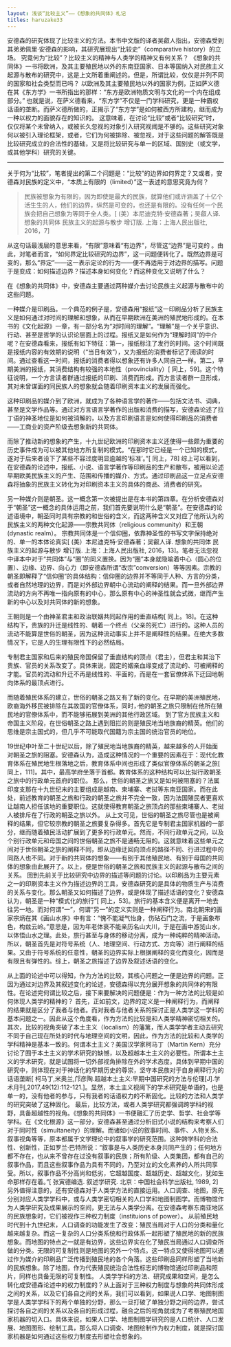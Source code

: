 ```yaml
---
layout: 浅谈“比较主义”——《想象的共同体》札记
titles: haruzake33
---
```


安德森的研究体现了比较主义的方法。本书中文版的译者吴叡人指出，安德森受到其弟弟佩里·安德森的影响，其研究展现出“比较史”（comparative history）的立场。
究竟何为“比较”？比较主义的精神与人类学的精神又有何关系？
《想象的共同体》一书将欧洲，及其主要殖民地以外的东南亚国家、日本等国纳入对民族主义起源与散布的研究中，这是上文所着重阐述的。但是，所谓比较，仅仅是并列不同的国家和社会类型而已吗？
以欧洲及其主要殖民地以外的国家为例，正如萨义德在其《东方学》一书所指出的那样：“东方是欧洲物质文明与文化的一个内在组成部分。”  也就是说，在萨义德看来，“东方学”不仅是一门学科研究，更是一种霸权话语的垄断。而萨义德所做的，正揭示了“东方学”是如何被西方所建构，继而成为一种以权力的面貌存在的知识的。
这意味着，在讨论“比较”或者“比较研究”时，仅仅将某个未曾纳入，或被长久忽视的对象引入研究视阈是不够的。这些研究对象何以被引入理论框架，或者，它们为何被排除、被忽视，对于这些问题的解答既是比较研究成立的合法性的基础，又是将比较研究与单一的区域、国别史（或文学，或其他学科）研究的关键。
- - - - - 
关于何为“比较”，笔者提出的第二个问题是：“比较”的边界如何界定？又或者，安德森对民族的定义中，“本质上有限的（limited）”这一表述的意思究竟为何？

> 民族被想象为有限的，因为即使是最大的民族，就算他们或许涵盖了十亿个活生生的人，他们的边界，纵然是可变的，也还是有限的。没有任何一个民族会把自己想象为等同于全人类。[  (美）本尼迪克特·安德森著；吴叡人译. 想象的共同体 民族主义的起源与散步 增订版. 上海：上海人民出版社, 2016，7]

从这句话最浅层的意思来看，“有限”意味着“有边界”，尽管这“边界”是可变的 。由此，对笔者而言，“如何界定比较研究的边界”，这一问题便转化了。既然边界是可变的，那么“界定”——这一表示定论的行为——便不再适用于对边界的描写。问题于是变成：如何描述边界？描述本身如何变化？而这种变化又说明了什么？

在《想象的共同体》中，安德森主要通过两种媒介去讨论民族主义起源与散布中的这些问题。

一种媒介是印刷品。一个典范的例子是，安德森用“报纸”这一印刷品分析了民族主义是如何通过对时间的理解和想象，从而在早期欧洲在美洲的殖民地形成的。在本书的《文化起源》一章，有一部分名为“对时间的理解”。“理解”是一个关乎意识、行动、甚至是哲学的认识论层面上的过程。报纸又是如何作为“理解时间”的中介呢？在安德森看来，报纸有如下特征：第一，报纸标注了发行的时间。这个时间既是报纸内容的有效期的说明（“当日有效”），又为报纸的消费者标记了阅读的时间。通过查看这一时间，报纸的消费者得以想象还有许多人同自己一样。第二，早期美洲的报纸，其消费结构有较强的本地性（provinciality）[ 同上，59]。这个特征说明，一个方言读者群通过报纸的印刷、消费而形成。而方言读者群一旦形成，其对未曾谋面的同民族人的想象就会随着印刷资本主义的发展而强化。

这种印刷品的媒介到了欧洲，就成为了各种语言学的著作——包括文法书、词典，甚至是文学作品等。通过对方言语言学著作的出版和消费的描写，安德森论述了拉丁语的神圣地位是如何被消解的，以及方言印刷语言是如何使得印刷品的消费者——工商业的资产阶级去想象新的共同体。

而除了推动新的想象的产生，十九世纪欧洲的印刷资本主义还使得一些颇为重要的历史事件成为可以被其他地方所复制的模式。“在那时它已经是一个已知的模式，遂对于后来者设下了某些不容过度明显逾越的‘标准’。”[ 同上，78]
综上可以看到，在安德森的论述中，报纸、小说、语言学著作等印刷品的生产和散布，被用以论述早期欧美民族主义的产生、范围和传播的媒介、方式。通过印刷品这一立足点安德森将抽象的民族主义转化为对印刷资本主义的具体的商品、消费者的研究。

另一种媒介则是朝圣。这一概念第一次被提出是在本书的第四章。在分析安德森对于“朝圣”这一概念的具体运用之前，我们首先要说明什么是“朝圣”。在安德森的论述语境中，朝圣同时具有宗教的和世俗的含义，而这两种含义又对应了他所认为的民族主义的两种文化起源——宗教共同体（religious community）和王朝(dynastic realm）。
宗教共同体是一个信仰圈，依靠神圣性的书写文字保持绝对的、单一的本体论真实[  (美）本尼迪克特·安德森著；吴叡人译. 想象的共同体 民族主义的起源与散步 增订版. 上海：上海人民出版社, 2016，13]。笔者无法忽视中译本中对于“共同体”与“圈”的同义置换。因为“圈”本身就隐喻着中心（圆心的位置）、边缘、边界、向心力（即安德森所谓“改宗”conversion）等等因素。宗教的朝圣即解释了“信仰圈”的具体结构：信仰圈的边界并不等同于人种、方言的分类，或者自然地理的边界，而是对外部边界朝中心流动的阐释的结果。而一旦外部边界流动的方向不再唯一指向原有的中心，那么原有中心的神圣性就会式微，继而产生新的中心以及对共同体的新的想象。

王朝则是一个由神圣君主和政治联姻共同起作用的垂直结构[ 同上。18]。在这种结构下，贵族的升迁是线性的、朝着一个终点（父亲的死亡）进行的。这种人员的流动不能算是世俗的朝圣，因为这种流动事实上并不是阐释性的结果。在绝大多数情况下，它是人的生理有限性下的必然结局。

专制君主国家和后来的殖民帝国保留了垂直结构的顶点（君主），但君主和其治下贵族、官员的关系改变了。具体来说，固定的姻亲血缘变成了流动的、可被阐释的才能。官员的流动和升迁不再是线性的、平面的，而是在一套官僚体系下迂回地朝向体系的最顶点进行。

而随着殖民体系的建立，世俗的朝圣之路又有了新的变化。在早期的美洲殖民地，欧裔海外移民被排除在其故国的官僚体系，同时，·他的朝圣之旅只限制在他所在殖民地的官僚体系中，而不能够拓展到美洲的其他行政区域。
到了官方民族主义和帝国主义阶段，在世俗朝圣之路上遇到阻拦的则是殖民地当地族裔的精英。他们的思维是宗主国式的，但几乎不可能取代国籍为宗主国的统治官员的地位。

19世纪中叶至二十世纪以后，除了殖民地当地族裔的精英，越来越多的人开始面对朝圣之旅的阻塞。安德森认为，造成这种情况的一个重要的因素在于：现代化教育体系在殖民地生根落地之后，教育体系中间也形成了类似官僚体系的朝圣之旅[ 同上，111]。其中，最高学府坐落于首都。教育体系的这种结构可以比拟行政朝圣之旅中的行政单元首府的职位。
那么，世俗的朝圣之旅又是如何被阻塞的？法属印度支那在十九世纪末的主要组成是越南、柬埔寨、老挝等东南亚国家。而在此处，前述教育的朝圣之旅和行政的朝圣之旅并不完全一致，因为法国殖民者更喜欢让越南人担任该地的重要职位。这就使得教育朝圣之旅顶点的那些柬埔寨人、老挝人被排斥在了行政的朝圣之旅以外。
从上文可见，世俗的朝圣之旅尽管也是被阐释的结果，但它较宗教的朝圣之旅要复杂得多。首先它是专制君主国家机器的一部分，继而随着殖民活动扩展到了更多的行政单元。然而，不同行政单元之间，以及个别行政单元和母国之间的世俗朝圣之旅不是通畅无阻的。这就意味着这些单元之间对于世俗朝圣之旅的阐释不同，即从边缘迂回向顶点的路径不同、行进过程中的同路人也不同。对于新的共同体的想象——有别于其他殖民地、有别于母国的共同体的想象由此展开了。以上，便是世俗的朝圣之旅和民族主义的起源与散布之间的关系。
回到先前关于比较研究中边界的描述等问题的讨论。以印刷品为主要元素之一的印刷资本主义作为描述边界的工具，安德森研究的是具体的物质生产与消费的关系与变化。那么朝圣又如何描述了边界，或是体现了描述话语的变化？安德森认为，朝圣是一种“模式化的旅行”[ 同上，53]。旅行的基本含义便是离开一地去往另一地。而对何谓“一”，何谓“另一”的定义实则是一种阐释行为。南北朝宋的画家宗炳在其《画山水序》中有言：“愧不能凝气怡身，伤砧石门之流，于是画象布色，构兹云岭。”意思是，因为年老体衰不能亲历名山大川，于是在画中游览山水，以体悟山水之理。此处，旅行甚至与身体的移动分离，成为一种纯粹的精神活动。所以，朝圣首先是对符号系统（人、地理空间、行动方式、方向等）进行阐释的结果。又由于符号系统的任意性，朝圣的边界实际上根据阐释的变化而变化，因而是有限且有弹性的。综上，朝圣之旅描述了边界及叙述话语的变化。

从上面的论述中可以得知，作为方法的比较，其核心问题之一便是边界的问题。正因为通过对边界及其叙述变化的论述，安德森得以充分展开想象的共同体的有限性。在论述完何谓比较之后，接下来要解决的问题便是：作为一种方法的比较是如何体现人类学的精神的？
首先，正如前文，边界的定义是一种阐释行为，而阐释的结果就是区分了我者与他者。而对我者与他者关系的探讨正是人类学这一学科的基本问题之一。因此从这个角度看，作为方法的比较是和人类学精神密切相关的。
其次，比较的视角突破了本土主义（localism）的藩篱，而人类学学者主动去研究不同于自己现在所处的时代与地理空间的文明，因此，作为方法的比较和人类学的学科精神是基本一致的。何谓本土主义？美国汉学家柯马丁（Martin Kern）充分讨论了囿于本土主义的学术研究的缺憾，以及超越本土主义的必要性。所谓本土主义的学术研究，就是试图将一切外部视角排除在外的学术态度。具体到早期中国的研究中，则体现在对于神话化的早期历史的尊崇，坚守本民族对于自身阐释行为的话语垄断[ 柯马丁,米奥兰,邝彦陶.超越本土主义:早期中国研究的方法与伦理[J].学术月刊,2017,49(12):112-121.]。显然，本土主义视阈下的学术研究是单语的，也是单一的，没有他者的参与，只有我者的话语权力的不断固化。比较的方法和人类学的研究突破了这种固化。
最后，比较方法，或者人类学研究都强调跨学科的视野，具备超越性的视角。《想象的共同体》一书便融汇了历史学、哲学、社会学等学科。在《文化根源》这一部分，安德森甚至通过分析旧式小说的结构来考察人们对于同时性（simultaneity）的理解。而诸如小说的叙事时间、事件、人物关系、叙事视角等等，原本都属于文学理论中的叙事学的研究范围。这种跨学科的合法性、创新性，正如罗兰·巴特所说：“叙事是与人类历史本身共同产生的；任何地方都不存在，也从来不曾存在过没有叙事的民族；所有阶级、人类集团，都有自己的叙事作品，而且这些叙事作品为具有不同的，乃至对立的文化素养的人所共同享受。所以，叙事作品不分高尚和低劣，它超越国度、超越历史、超越文化，犹如生命那样存在着。”[  张寅德编选. 叙述学研究. 北京：中国社会科学出版社, 1989, 2]
另外值得注意的，还有安德森对于人类学方法的直接运用。人口调查、地图，原先分别对应人类学学科中，或与人类学密切相关的人口学和地图制图学。而博物馆作为人类学研究及成果展示的空间，更无法与人类学分离。在安德森考察东南亚地区的民族想象时，它们被视作三种权力制度（instituions of power）。
从前殖民地时代到十九世纪末，人口调查的功能发生了改变：殖民当局对于人口的分类和量化越来越复杂。而这一复杂的人口分类系统和行政体系一起形塑了殖民地的新的民族想象。而地图的特点之一就是有边界，这些边界实在化了殖民当局通过人口调查所做的分类。无限的可复制性则是地图的另外一个特点。这一特点又使得地图可以通过作为媒介的印刷品广泛传播到殖民地的各个角落。这些印刷品同样形塑了当地新的民族想象。除了地图，作为代表殖民统治合法性标志的博物馆通过印刷品和照片，同样也具备无限的可复制性。
人类学学科的方法、研究成果和空间，是怎么转化成安德森论述中的权力制度的？从上面对于三种权力制度与想象的共同体形成之间的关系，以及它们各自之间的关系，我们可以看到，如果说人口学、地图制图学是人类学学科下的两个单独的分野，那么一旦打破了单独分野之间的边界，尝试探讨各自之间的关系以及各自的形成过程，融合之后的视角就成为了考察殖民地国家机器的切入口。具体来说，如果人口学、地图制图学研究的是人口统计、人口发展、地图图形、绘制工具，那么将人口调查、地图绘制作为权力制度，就是探讨国家机器是如何通过这些权力制度去形塑社会想象的。
